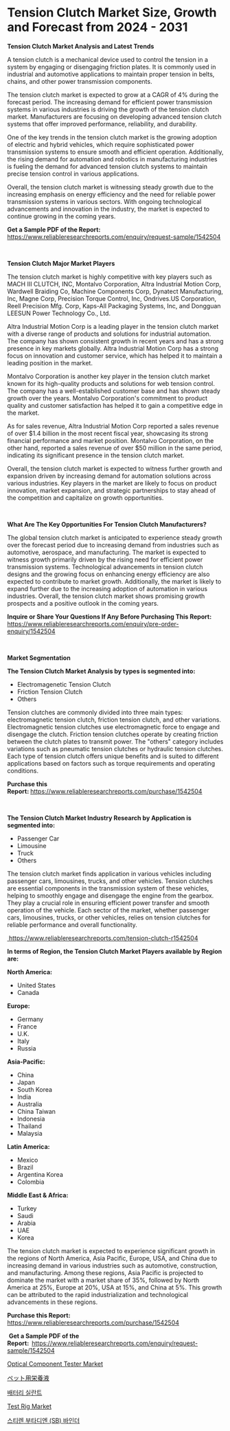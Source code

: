 <p><h1>Tension Clutch Market Size, Growth and Forecast from 2024 - 2031</h1></p><p><strong>Tension Clutch Market Analysis and Latest Trends</strong></p>
<p><p>A tension clutch is a mechanical device used to control the tension in a system by engaging or disengaging friction plates. It is commonly used in industrial and automotive applications to maintain proper tension in belts, chains, and other power transmission components.</p><p>The tension clutch market is expected to grow at a CAGR of 4% during the forecast period. The increasing demand for efficient power transmission systems in various industries is driving the growth of the tension clutch market. Manufacturers are focusing on developing advanced tension clutch systems that offer improved performance, reliability, and durability.</p><p>One of the key trends in the tension clutch market is the growing adoption of electric and hybrid vehicles, which require sophisticated power transmission systems to ensure smooth and efficient operation. Additionally, the rising demand for automation and robotics in manufacturing industries is fueling the demand for advanced tension clutch systems to maintain precise tension control in various applications.</p><p>Overall, the tension clutch market is witnessing steady growth due to the increasing emphasis on energy efficiency and the need for reliable power transmission systems in various sectors. With ongoing technological advancements and innovation in the industry, the market is expected to continue growing in the coming years.</p></p>
<p><strong>Get a Sample PDF of the Report:&nbsp;</strong> <a href="https://www.reliableresearchreports.com/enquiry/request-sample/1542504">https://www.reliableresearchreports.com/enquiry/request-sample/1542504</a></p>
<p>&nbsp;</p>
<p><strong>Tension Clutch Major Market Players</strong></p>
<p><p>The tension clutch market is highly competitive with key players such as MACH III CLUTCH, INC, Montalvo Corporation, Altra Industrial Motion Corp, Wardwell Braiding Co, Machine Components Corp, Dynatect Manufacturing, Inc, Magne Corp, Precision Torque Control, Inc, Ondrives.US Corporation, Reell Precision Mfg. Corp, Kaps-All Packaging Systems, Inc, and Dongguan LEESUN Power Technology Co., Ltd.</p><p>Altra Industrial Motion Corp is a leading player in the tension clutch market with a diverse range of products and solutions for industrial automation. The company has shown consistent growth in recent years and has a strong presence in key markets globally. Altra Industrial Motion Corp has a strong focus on innovation and customer service, which has helped it to maintain a leading position in the market.</p><p>Montalvo Corporation is another key player in the tension clutch market known for its high-quality products and solutions for web tension control. The company has a well-established customer base and has shown steady growth over the years. Montalvo Corporation's commitment to product quality and customer satisfaction has helped it to gain a competitive edge in the market.</p><p>As for sales revenue, Altra Industrial Motion Corp reported a sales revenue of over $1.4 billion in the most recent fiscal year, showcasing its strong financial performance and market position. Montalvo Corporation, on the other hand, reported a sales revenue of over $50 million in the same period, indicating its significant presence in the tension clutch market.</p><p>Overall, the tension clutch market is expected to witness further growth and expansion driven by increasing demand for automation solutions across various industries. Key players in the market are likely to focus on product innovation, market expansion, and strategic partnerships to stay ahead of the competition and capitalize on growth opportunities.</p></p>
<p>&nbsp;</p>
<p><strong>What Are The Key Opportunities For Tension Clutch Manufacturers?</strong></p>
<p><p>The global tension clutch market is anticipated to experience steady growth over the forecast period due to increasing demand from industries such as automotive, aerospace, and manufacturing. The market is expected to witness growth primarily driven by the rising need for efficient power transmission systems. Technological advancements in tension clutch designs and the growing focus on enhancing energy efficiency are also expected to contribute to market growth. Additionally, the market is likely to expand further due to the increasing adoption of automation in various industries. Overall, the tension clutch market shows promising growth prospects and a positive outlook in the coming years.</p></p>
<p><strong>Inquire or Share Your Questions If Any Before Purchasing This Report:</strong> <a href="https://www.reliableresearchreports.com/enquiry/pre-order-enquiry/1542504">https://www.reliableresearchreports.com/enquiry/pre-order-enquiry/1542504</a></p>
<p>&nbsp;</p>
<p><strong>Market Segmentation</strong></p>
<p><strong>The Tension Clutch Market Analysis by types is segmented into:</strong></p>
<p><ul><li>Electromagenetic Tension Clutch</li><li>Friction Tension Clutch</li><li>Others</li></ul></p>
<p><p>Tension clutches are commonly divided into three main types: electromagnetic tension clutch, friction tension clutch, and other variations. Electromagnetic tension clutches use electromagnetic force to engage and disengage the clutch. Friction tension clutches operate by creating friction between the clutch plates to transmit power. The "others" category includes variations such as pneumatic tension clutches or hydraulic tension clutches. Each type of tension clutch offers unique benefits and is suited to different applications based on factors such as torque requirements and operating conditions.</p></p>
<p><strong>Purchase this Report:&nbsp;</strong><a href="https://www.reliableresearchreports.com/purchase/1542504">https://www.reliableresearchreports.com/purchase/1542504</a></p>
<p>&nbsp;</p>
<p><strong>The Tension Clutch Market Industry Research by Application is segmented into:</strong></p>
<p><ul><li>Passenger Car</li><li>Limousine</li><li>Truck</li><li>Others</li></ul></p>
<p><p>The tension clutch market finds application in various vehicles including passenger cars, limousines, trucks, and other vehicles. Tension clutches are essential components in the transmission system of these vehicles, helping to smoothly engage and disengage the engine from the gearbox. They play a crucial role in ensuring efficient power transfer and smooth operation of the vehicle. Each sector of the market, whether passenger cars, limousines, trucks, or other vehicles, relies on tension clutches for reliable performance and overall functionality.</p></p>
<p><a href="https://www.reliableresearchreports.com/tension-clutch-r1542504">&nbsp;https://www.reliableresearchreports.com/tension-clutch-r1542504</a></p>
<p><strong>In terms of Region, the Tension Clutch Market Players available by Region are:</strong></p>
<p>
    <p> <strong> North America: </strong>
        <ul>
            <li>United States</li>
            <li>Canada</li>
        </ul>
        </p> 
    <p> <strong> Europe: </strong>
        <ul>
            <li>Germany</li>
            <li>France</li>
            <li>U.K.</li>
            <li>Italy</li>
            <li>Russia</li>
        </ul>
        </p> 
    <p> <strong> Asia-Pacific: </strong>
        <ul>
            <li>China</li>
            <li>Japan</li>
            <li>South Korea</li>
            <li>India</li>
            <li>Australia</li>
            <li>China Taiwan</li>
            <li>Indonesia</li>
            <li>Thailand</li>
            <li>Malaysia</li>
        </ul>
        </p> 
    <p> <strong> Latin America: </strong>
        <ul>
            <li>Mexico</li>
            <li>Brazil</li>
            <li>Argentina Korea</li>
            <li>Colombia</li>
        </ul>
        </p> 
    <p> <strong> Middle East & Africa: </strong>
        <ul>
            <li>Turkey</li>
            <li>Saudi</li>
            <li>Arabia</li>
            <li>UAE</li>
            <li>Korea</li>
        </ul>
    </p>
    </p>
<p><p>The tension clutch market is expected to experience significant growth in the regions of North America, Asia Pacific, Europe, USA, and China due to increasing demand in various industries such as automotive, construction, and manufacturing. Among these regions, Asia Pacific is projected to dominate the market with a market share of 35%, followed by North America at 25%, Europe at 20%, USA at 15%, and China at 5%. This growth can be attributed to the rapid industrialization and technological advancements in these regions.</p></p>
<p><strong>Purchase this Report: </strong><a href="https://www.reliableresearchreports.com/purchase/1542504">https://www.reliableresearchreports.com/purchase/1542504</a></p>
<p>&nbsp;<strong>Get a Sample PDF of the Report:&nbsp;&nbsp;</strong><a href="https://www.reliableresearchreports.com/enquiry/request-sample/1542504">https://www.reliableresearchreports.com/enquiry/request-sample/1542504</a></p>
<p><strong></strong></p>
<p><p><a href="https://github.com/juniordelafrance/Market-Research-Report-List-4/blob/main/optical-component-tester-market.md">Optical Component Tester Market</a></p><p><a href="https://github.com/LizaHeller2023/Market-Research-Report-List-1/blob/main/5840524159769.md">ペット用栄養液</a></p><p><a href="https://github.com/JeromeRtyau89966/Market-Research-Report-List-2/blob/main/5839077171384.md">배터리 실란트</a></p><p><a href="https://github.com/rahu1506/Market-Research-Report-List-5/blob/main/test-rig-market.md">Test Rig Market</a></p><p><a href="https://github.com/TimmyMann6767/Market-Research-Report-List-2/blob/main/9460178171383.md">스티렌 부타디엔 (SB) 바인더</a></p></p>